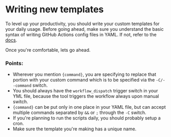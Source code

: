 # Writing new templates

To level up your productivity, you should write your custom templates for your daily usage. Before going ahead, make sure you understand the basic syntax of writing GitHub Actions config files in YAML. If not, refer to the [docs](https://docs.github.com/en/free-pro-team@latest/rest/reference/actions).

Once you're comfortable, lets go ahead.

### Points:
- Wherever you mention `{command}`, you are specifying to replace that portion with your custom command which is to be specified via the `-C/--command` switch.
- You should always have the `workflow_dispatch` trigger switch in your YML file, because the tool triggers the workflow always upon manual switch.
- `{command}` can be put only in one place in your YAML file, but can accept multiple commands separated by `&&` or `;` through the `-C` switch.
- If you're planning to run the scripts daily, you should probably setup a cron.
- Make sure the template you're making has a unique name.